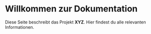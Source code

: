 # Willkommen zur Dokumentation
Diese Seite beschreibt das Projekt **XYZ**. Hier findest du alle relevanten Informationen.
    
